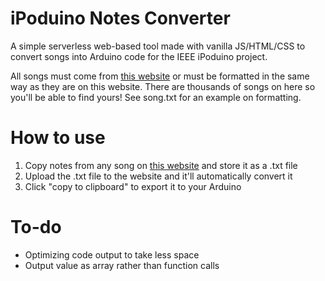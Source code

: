 # iPoduino Notes Converter
A simple serverless web-based tool made with vanilla JS/HTML/CSS to convert songs into Arduino code for the IEEE iPoduino project.

All songs must come from [this website](https://pianoletternotes.blogspot.com/p/modern.html) or must be formatted in the same way as they are on this website. There are thousands of songs on here so you'll be able to find yours! See song.txt for an example on formatting.

# How to use
1. Copy notes from any song on [this website](https://pianoletternotes.blogspot.com/p/modern.html) and store it as a .txt file
2. Upload the .txt file to the website and it'll automatically convert it
3. Click "copy to clipboard" to export it to your Arduino

# To-do
- Optimizing code output to take less space
- Output value as array rather than function calls
